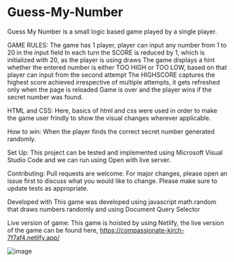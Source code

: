 # Guess-My-Number
Guess My Number is a small logic based game played by a single player.

GAME RULES:
The game has 1 player, player can input any number from 1 to 20 in the input field
In each turn the SCORE is reduced by 1, which is initialized with 20, as the player is using draws
The game displays a hint whether the entered number is either TOO HIGH or TOO LOW, based on that player can input from the second attempt
The HIGHSCORE captures the highest score achieved irrespective of multiple attempts, it gets refreshed only when the page is reloaded
Game is over and the player wins if the secret number was found.

HTML and CSS:
Here, basics of html and css were used in order to make the game user frindly to show the visual changes wherever applicable.

How to win:
When the player finds the correct secret number generated randomly.

Set Up:
This project can be tested and implemented using Microsoft Visual Studio Code and we can run using Open with live server.

Contributing:
Pull requests are welcome. For major changes, please open an issue first to discuss what you would like to change. Please make sure to update tests as appropriate.

Developed with
This game was developed using javascript math.random that draws numbers randomly and using Document Query Selector

Live version of game:
This game is hoisted by using Netlify, the live version of the game can be found here,
https://compassionate-kirch-7f7af4.netlify.app/

![image](https://user-images.githubusercontent.com/91722353/140610566-d13e5ecc-098c-492e-b0b3-e522c80b6159.png)
